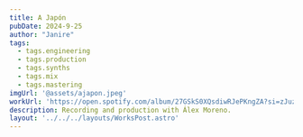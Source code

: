 ```yaml
---
title: A Japón
pubDate: 2024-9-25
author: "Janire"
tags:
  - tags.engineering
  - tags.production
  - tags.synths
  - tags.mix
  - tags.mastering
imgUrl: '@assets/ajapon.jpeg'
workUrl: 'https://open.spotify.com/album/27GSkS0XQsdiwRJePKngZA?si=zJuzO112Siiwu6zSQ2vAsg'
description: Recording and production with Álex Moreno.
layout: '../../../layouts/WorksPost.astro'
---
```


